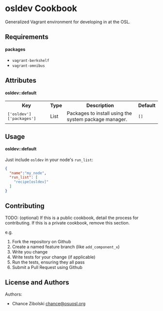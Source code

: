 osldev Cookbook
===============
Generalized Vagrant environment for developing in at the OSL.

Requirements
------------

#### packages
- `vagrant-berkshelf`
- `vagrant-omnibus`

Attributes
----------

#### osldev::default
<table>
  <tr>
    <th>Key</th>
    <th>Type</th>
    <th>Description</th>
    <th>Default</th>
  </tr>
  <tr>
    <td><tt>['osldev']['packages']</tt></td>
    <td>List</td>
    <td>Packages to install using the system package manager.</td>
    <td><tt>[]</tt></td>
  </tr>
</table>

Usage
-----
#### osldev::default
Just include `osldev` in your node's `run_list`:

```json
{
  "name":"my_node",
  "run_list": [
    "recipe[osldev]"
  ]
}
```

Contributing
------------
TODO: (optional) If this is a public cookbook, detail the process for contributing. If this is a private cookbook, remove this section.

e.g.
1. Fork the repository on Github
2. Create a named feature branch (like `add_component_x`)
3. Write you change
4. Write tests for your change (if applicable)
5. Run the tests, ensuring they all pass
6. Submit a Pull Request using Github

License and Authors
-------------------
Authors:

- Chance Zibolski <chance@osuosl.org>
